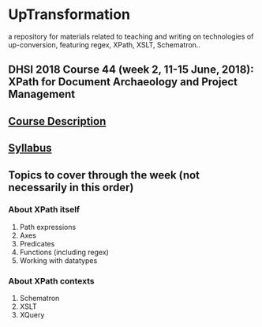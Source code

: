 # UpTransformation
a repository for materials related to teaching and writing on technologies of up-conversion, featuring regex, XPath, XSLT, Schematron..

## DHSI 2018 Course 44 (week 2, 11-15 June, 2018): XPath for Document Archaeology and Project Management

## [Course Description](dhsi-XPath_CourseDescription.md) 

## [Syllabus](Syllabus.md)

## Topics to cover through the week (not necessarily in this order)

### About XPath itself
1. Path expressions
1. Axes
1. Predicates
1. Functions (including regex)
1. Working with datatypes

### About XPath contexts
1. Schematron
1. XSLT
1. XQuery

